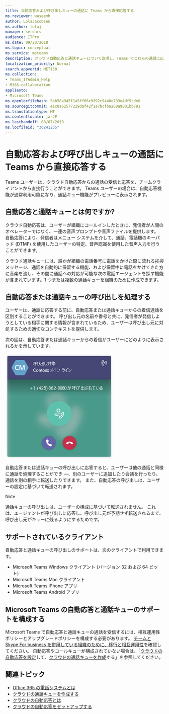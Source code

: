 ```yaml
---
title: 自動応答および呼び出しキューの通話に Teams から直接応答する
ms.reviewer: waseemh
author: LolaJacobsen
ms.author: lolaj
manager: serdars
audience: ITPro
ms.date: 09/20/2018
ms.topic: conceptual
ms.service: msteams
description: クラウド自動応答と通話キューについて説明し、Teams でこれらの通話に応答する方法について説明します。
localization_priority: Normal
search.appverid: MET150
ms.collection:
- Teams_ITAdmin_Help
- M365-collaboration
appliesto:
- Microsoft Teams
ms.openlocfilehash: 5eb58a945f1a5ff06c9f92c9440e783e4df9cde0
ms.sourcegitcommit: e1c8a62577229daf42f1a7bcfba268a9001bb791
ms.translationtype: MT
ms.contentlocale: ja-JP
ms.lasthandoff: 08/07/2019
ms.locfileid: "36241255"
---
```

<a name="answer-auto-attendant-and-call-queue-calls-directly-from-teams"></a>自動応答および呼び出しキューの通話に Teams から直接応答する
===========================================================

Teams ユーザーは、クラウド自動応答からの通話の受信と応答を、チームクライアントから直接行うことができます。 Teams ユーザーの場合は、自動応答機能が通常利用可能になり、通話キュー機能がプレビューに表示されます。 

## <a name="what-are-auto-attendants-and-call-queues"></a>自動応答と通話キューとは何ですか?

クラウド自動応答は、ユーザーが組織にコールインしたときに、発信者が人間のオペレーターではなく、一連の音声プロンプトや音声ファイルを提供します。 自動応答により、発信者はメニュー システムを介して、通話、電話機のキーパッド (DTMF) を使用したユーザーの特定、音声認識を使用した音声入力を行うことができます。

クラウド通話キューには、誰かが組織の電話番号に電話をかけた際に流れる挨拶メッセージ、通話を自動的に保留する機能、および保留中に電話をかけてきた方に音楽を流し、その間に通話への対応が可能な次の電話エージェントを探す機能が含まれています。1 つまたは複数の通話キューを組織のために作成できます。

## <a name="handling-an-auto-attendant-or-call-queue-call"></a>自動応答または通話キューの呼び出しを処理する

ユーザーは、通話に応答する前に、自動応答または通話キューからの着信通話を区別することができます。 呼び出し元の名前や番号と共に、発信者が発信しようとしている相手に関する情報が含まれているため、ユーザーは呼び出し元に対処するための適切なコンテキストを提供します。

次の図は、自動応答または通話キューからの着信がユーザーにどのように表示されるかを示しています。

![着信通知のスクリーンショット](media/answer-auto-attendant-and-call-queue-calls-image1.png)

自動応答または通話キューの呼び出しに応答すると、ユーザーは他の通話と同様に通話を処理することができ &#x2014;、別のユーザーに追加したり会議を行ったり、通話を別の相手に転送したりできます。 また、自動応答の呼び出しは、ユーザーの設定に基づいて転送されます。

> [!NOTE] 
> 通話キューの呼び出しは、ユーザーの構成に基づいて転送されません。 これは、エージェントが呼び出しに応答し、呼び出し元が予期せず転送されるまで、呼び出し元がキューに残るようにするためです。

## <a name="supported-clients"></a>サポートされているクライアント

自動応答と通話キューの呼び出しのサポートは、次のクライアントで利用できます。

-   Microsoft Teams Windows クライアント (バージョン 32 および 64 ビット)
-   Microsoft Teams Mac クライアント
-   Microsoft Teams iPhone アプリ
-   Microsoft Teams Android アプリ

## <a name="configure-auto-attendant-and-call-queue-support-for-microsoft-teams"></a>Microsoft Teams の自動応答と通話キューのサポートを構成する

Microsoft Teams で自動応答と通話キューの通話を受信するには、相互運用性ポリシーとアップグレードポリシーを構成する必要があります。 [チームと Skype For business を併用している組織のために、移行と相互運用性](migration-interop-guidance-for-teams-with-skype.md)を確認してください。 自動応答やコールキューが構成されていない場合は、「[クラウドの自動応答を設定](create-a-phone-system-auto-attendant.md)して、[クラウドの通話キューを作成](create-a-phone-system-call-queue.md)する」を参照してください。

## <a name="related-topics"></a>関連トピック

-   [Office 365 の電話システムとは](what-is-phone-system-in-office-365.md)
-   [クラウドの通話キューを作成する](create-a-phone-system-call-queue.md)
-   [クラウドの自動応答とは](what-are-phone-system-auto-attendants.md)
-   [クラウドの自動応答をセットアップする](create-a-phone-system-auto-attendant.md)

